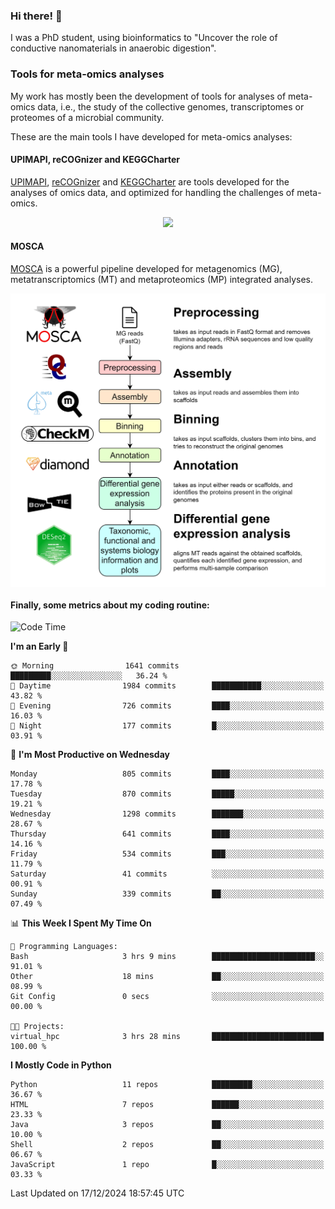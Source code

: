 ### Hi there! 👋

I was a PhD student, using bioinformatics to "Uncover the role of conductive nanomaterials in anaerobic digestion".

### Tools for meta-omics analyses

My work has mostly been the development of tools for analyses of meta-omics data, i.e., the study of the collective genomes, transcriptomes or proteomes of a microbial community.

These are the main tools I have developed for meta-omics analyses:

#### UPIMAPI, reCOGnizer and KEGGCharter

[UPIMAPI](https://github.com/iquasere/UPIMAPI), [reCOGnizer](https://github.com/iquasere/reCOGnizer) and [KEGGCharter](https://github.com/iquasere/KEGGCharter) are tools developed for the analyses of omics data, and optimized for handling the challenges of meta-omics.

<p align="center">
    <img src="assets/annotation_paper.png">
</p>

#### MOSCA

[MOSCA](https://github.com/iquasere/MOSCA) is a powerful pipeline developed for metagenomics (MG), metatranscriptomics (MT) and metaproteomics (MP) integrated analyses.

<p align="center">
    <img src="assets/mosca_workflow.png" align="center" width="700">
</p>


#### Finally, some metrics about my coding routine:

<!--START_SECTION:waka-->
![Code Time](http://img.shields.io/badge/Code%20Time-893%20hrs%2029%20mins-blue)

**I'm an Early 🐤** 

```text
🌞 Morning                1641 commits        █████████░░░░░░░░░░░░░░░░   36.24 % 
🌆 Daytime                1984 commits        ███████████░░░░░░░░░░░░░░   43.82 % 
🌃 Evening                726 commits         ████░░░░░░░░░░░░░░░░░░░░░   16.03 % 
🌙 Night                  177 commits         █░░░░░░░░░░░░░░░░░░░░░░░░   03.91 % 
```
📅 **I'm Most Productive on Wednesday** 

```text
Monday                   805 commits         ████░░░░░░░░░░░░░░░░░░░░░   17.78 % 
Tuesday                  870 commits         █████░░░░░░░░░░░░░░░░░░░░   19.21 % 
Wednesday                1298 commits        ███████░░░░░░░░░░░░░░░░░░   28.67 % 
Thursday                 641 commits         ████░░░░░░░░░░░░░░░░░░░░░   14.16 % 
Friday                   534 commits         ███░░░░░░░░░░░░░░░░░░░░░░   11.79 % 
Saturday                 41 commits          ░░░░░░░░░░░░░░░░░░░░░░░░░   00.91 % 
Sunday                   339 commits         ██░░░░░░░░░░░░░░░░░░░░░░░   07.49 % 
```


📊 **This Week I Spent My Time On** 

```text
💬 Programming Languages: 
Bash                     3 hrs 9 mins        ███████████████████████░░   91.01 % 
Other                    18 mins             ██░░░░░░░░░░░░░░░░░░░░░░░   08.99 % 
Git Config               0 secs              ░░░░░░░░░░░░░░░░░░░░░░░░░   00.00 % 

🐱‍💻 Projects: 
virtual_hpc              3 hrs 28 mins       █████████████████████████   100.00 % 
```

**I Mostly Code in Python** 

```text
Python                   11 repos            █████████░░░░░░░░░░░░░░░░   36.67 % 
HTML                     7 repos             ██████░░░░░░░░░░░░░░░░░░░   23.33 % 
Java                     3 repos             ██░░░░░░░░░░░░░░░░░░░░░░░   10.00 % 
Shell                    2 repos             ██░░░░░░░░░░░░░░░░░░░░░░░   06.67 % 
JavaScript               1 repo              █░░░░░░░░░░░░░░░░░░░░░░░░   03.33 % 
```




 Last Updated on 17/12/2024 18:57:45 UTC
<!--END_SECTION:waka-->
